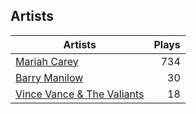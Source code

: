 ## Artists
Artists | Plays 
----- | -----: 
[Mariah Carey](/artists/mariah-carey-31885) | 734
[Barry Manilow](/artists/barry-manilow-31897) | 30
[Vince Vance & The Valiants](/artists/vince-vance-the-valiants-182936) | 18

